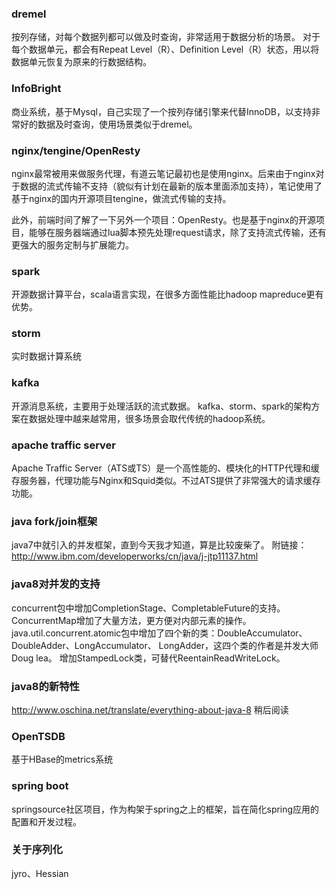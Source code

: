 ### dremel 
按列存储，对每个数据列都可以做及时查询，非常适用于数据分析的场景。
对于每个数据单元，都会有Repeat Level（R）、Definition Level（R）状态，用以将数据单元恢复为原来的行数据结构。

### InfoBright
商业系统，基于Mysql，自己实现了一个按列存储引擎来代替InnoDB，以支持非常好的数据及时查询，使用场景类似于dremel。

### nginx/tengine/OpenResty
nginx最常被用来做服务代理，有道云笔记最初也是使用nginx。后来由于nginx对于数据的流式传输不支持（貌似有计划在最新的版本里面添加支持），笔记使用了基于nginx的国内开源项目tengine，做流式传输的支持。

此外，前端时间了解了一下另外一个项目：OpenResty。也是基于nginx的开源项目，能够在服务器端通过lua脚本预先处理request请求，除了支持流式传输，还有更强大的服务定制与扩展能力。

### spark
开源数据计算平台，scala语言实现，在很多方面性能比hadoop mapreduce更有优势。

### storm
实时数据计算系统

### kafka
开源消息系统，主要用于处理活跃的流式数据。 kafka、storm、spark的架构方案在数据处理中越来越常用，很多场景会取代传统的hadoop系统。

### apache traffic server
Apache Traffic Server（ATS或TS）是一个高性能的、模块化的HTTP代理和缓存服务器，代理功能与Nginx和Squid类似。不过ATS提供了非常强大的请求缓存功能。

### java fork/join框架
java7中就引入的并发框架，直到今天我才知道，算是比较废柴了。 附链接：http://www.ibm.com/developerworks/cn/java/j-jtp11137.html

### java8对并发的支持
concurrent包中增加CompletionStage、CompletableFuture的支持。
ConcurrentMap增加了大量方法，更方便对内部元素的操作。
java.util.concurrent.atomic包中增加了四个新的类：DoubleAccumulator、DoubleAdder、LongAccumulator、 LongAdder，这四个类的作者是并发大师Doug lea。
增加StampedLock类，可替代ReentainReadWriteLock。

### java8的新特性
http://www.oschina.net/translate/everything-about-java-8  稍后阅读

### OpenTSDB
基于HBase的metrics系统

### spring boot
springsource社区项目，作为构架于spring之上的框架，旨在简化spring应用的配置和开发过程。


### 关于序列化
jyro、Hessian
